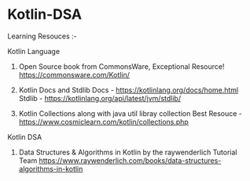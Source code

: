 # Kotlin-DSA
Learning Resouces :-

Kotlin Language

1. Open Source book from CommonsWare, Exceptional Resource!  
   https://commonsware.com/Kotlin/ 

2. Kotlin Docs and Stdlib
   Docs - https://kotlinlang.org/docs/home.html 
   Stdlib - https://kotlinlang.org/api/latest/jvm/stdlib/ 

3. Kotlin Collections along with java util libray collection
   Best Resouce - https://www.cosmiclearn.com/kotlin/collections.php

Kotlin DSA

1. Data Structures & Algorithms in Kotlin by the raywenderlich Tutorial Team 
   https://www.raywenderlich.com/books/data-structures-algorithms-in-kotlin
